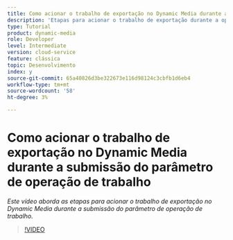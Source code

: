 ```yaml
---
title: Como acionar o trabalho de exportação no Dynamic Media durante a submissão do parâmetro de operação de trabalho
description: 'Etapas para acionar o trabalho de exportação durante a operação de envio de trabalho no Dynamic Media.  '
type: Tutorial
product: dynamic-media
role: Developer
level: Intermediate
version: cloud-service
feature: clássica
topic: Desenvolvimento
index: y
source-git-commit: 65a40826d3be322673e116d98124c3cbfb1d6eb4
workflow-type: tm+mt
source-wordcount: '58'
ht-degree: 3%

---
```



# Como acionar o trabalho de exportação no Dynamic Media durante a submissão do parâmetro de operação de trabalho

*Este vídeo aborda as etapas para acionar o trabalho de exportação no Dynamic Media durante a submissão do parâmetro de operação de trabalho.*

>[!VIDEO](https://video.tv.adobe.com/v/335454?quality=9&learn=on)
